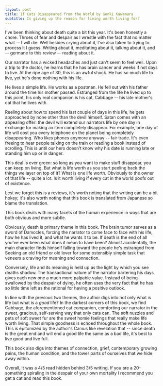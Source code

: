 ```yaml
---
layout: post
title: If Cats Disappeared from the World by Genki Kawamura
subtitle: Is giving up the reason for living worth living for?
---
```


I've been thinking about death quite a bit this year.
It's been honestly a chore.
Throes of fear and despair as I wrestle with the fact that no matter what -- I will die.
Well besides crying about it, I've also taken to trying to process it I guess.
Writing about it, meditating about it, talking about it, and -- germane to this review -- reading about it.


Our narrator has a wicked headaches and just can't seem to feel well.
Upon a trip to the doctor, he learns that he has brain cancer and weeks if not days to live.
At the ripe age of 30, this is an awful shock.
He has so much life to live, yet he's done nothing with his life.


He lives a simple life.
He works as a postman.
He fell out with his father around the time his mother passed.
Estranged from the life he lived up to this point, his only real companion is his cat, Cabbage -- his late mother's cat that he lives with.


Reeling about how to spend his last couple of days in this life, he gets approached by none other than the devil himself.
Satan comes with an appealing offer: the devil will extend our narrators life by one day in exchange for making an item completely disappear.
For example, one day of life will cost you every telephone on the planet being completely disappearing.
Who likes phones anymore anyway -- fair trade.
It's even freeing to hear people talking on the train or reading a book instead of scrolling.
This is until our hero doesn't know why his date is running late or standing him up or in danger.


This deal is ever green: so long as you want to make stuff disappear, you can keep on living.
But what is life worth as you start peeling back the things we layer on top of it? What is one life worth.
Obviously to the owner of that life -- quite a lot.
Is it worth living if every cat in the world poofs out of existence.


Lest we forget this is a reviews, it's worth noting that the writing can be a bit hokey; it's also worth noting that this book is translated from Japanese so blame the translation.


This book deals with many facets of the human experience in ways that are both obvious and more subtle.


Obviously, death is primary theme in this book.
The brain tumor serves as a sword of Damocles, forcing the narrator to come face to face with his life, how he has lived it, and what he wants it to be.
If death is the end of all you've ever been what does it mean to have been? Almost accidentally, the main character finds himself falling toward the people he's estranged from.
Seeking an old friend or old lover for some ostensibly simple task that veneers a craving for meaning and connection.

Conversely, life and its meaning is held up as the light by which you see deaths shadow.
The transactional nature of the narrator bartering his days gives each new one a much more palpable value.
Instead of being swallowed by the despair of dying, he often uses the very fact that he has so little time left as the rational for having a positive outlook.


In line with the previous two themes, the author digs into not only what is life but what is a _good_ life? In the darkest corners of this book, we find Cabbage, the aforementioned cat companion, comforting our narrator in the sweet, gracious, self-serving way that only cats can.
The soft nuzzles and pets of soft sweet fur are the sweet homie feelings that really make life worth living.
That simple goodness is echoed throughout the whole book.
This is epitomized by the author's Camus like revelation that -- since death is the great end and will end a good life the same as a bad life, it's best to live good and live full.


This book also digs into themes of connection, grief, contemporary growing pains, the human condition, and the tower parts of ourselves that we hide away within.


Overall, it was a 4/5 read hidden behind 3/5 writing.
If you are a 20-something spiraling in the despair of your own mortality I recommend you get a cat and read this book.

